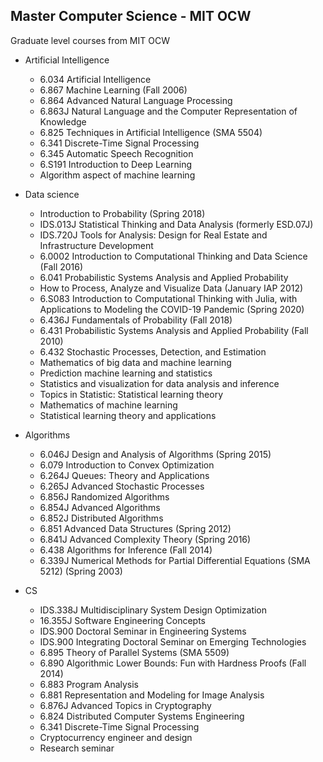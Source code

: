 ## Master Computer Science - MIT OCW 
Graduate level courses from MIT OCW 

- Artificial Intelligence
    - 6.034 Artificial Intelligence 
    - 6.867 Machine Learning (Fall 2006)
    - 6.864 Advanced Natural Language Processing 
    - 6.863J Natural Language and the Computer Representation of Knowledge 
    - 6.825 Techniques in Artificial Intelligence (SMA 5504) 
    - 6.341 Discrete-Time Signal Processing 
    - 6.345 Automatic Speech Recognition 
    - 6.S191 Introduction to Deep Learning
    - Algorithm aspect of machine learning



- Data science 
    - Introduction to Probability (Spring 2018)
    - IDS.013J Statistical Thinking and Data Analysis (formerly ESD.07J)
    - IDS.720J Tools for Analysis: Design for Real Estate and Infrastructure Development
    - 6.0002 Introduction to Computational Thinking and Data Science (Fall 2016)
    - 6.041 Probabilistic Systems Analysis and Applied Probability
    - How to Process, Analyze and Visualize Data (January IAP 2012)
    - 6.S083 Introduction to Computational Thinking with Julia, with Applications to Modeling the COVID-19 Pandemic (Spring 2020)
    - 6.436J Fundamentals of Probability (Fall 2018)
    - 6.431 Probabilistic Systems Analysis and Applied Probability (Fall 2010)
    - 6.432 Stochastic Processes, Detection, and Estimation
    - Mathematics of big data and machine learning
    - Prediction machine learning and statistics
    - Statistics and visualization for data analysis and inference 
    - Topics in Statistic: Statistical learning theory
    - Mathematics of machine learning
    - Statistical learning theory and applications



- Algorithms 
    - 6.046J Design and Analysis of Algorithms (Spring 2015)
    - 6.079 Introduction to Convex Optimization
    - 6.264J Queues: Theory and Applications
    - 6.265J Advanced Stochastic Processes 
    - 6.856J Randomized Algorithms
    - 6.854J Advanced Algorithms 
    - 6.852J Distributed Algorithms 
    - 6.851 Advanced Data Structures (Spring 2012)
    - 6.841J Advanced Complexity Theory (Spring 2016)
    - 6.438 Algorithms for Inference (Fall 2014)
    - 6.339J Numerical Methods for Partial Differential Equations (SMA 5212) (Spring 2003)

- CS 
    - IDS.338J Multidisciplinary System Design Optimization
    - 16.355J Software Engineering Concepts
    - IDS.900 Doctoral Seminar in Engineering Systems
    - IDS.900 Integrating Doctoral Seminar on Emerging Technologies
    - 6.895 Theory of Parallel Systems (SMA 5509)
    - 6.890 Algorithmic Lower Bounds: Fun with Hardness Proofs (Fall 2014)
    - 6.883 Program Analysis
    - 6.881 Representation and Modeling for Image Analysis 
    - 6.876J Advanced Topics in Cryptography
    - 6.824 Distributed Computer Systems Engineering 
    - 6.341 Discrete-Time Signal Processing 
    - Cryptocurrency engineer and design 
    - Research seminar 


